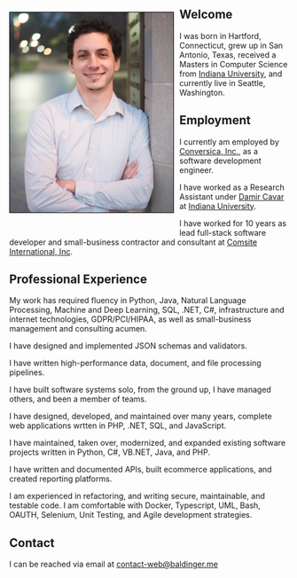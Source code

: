<style>
  img {float:left;margin:23px 10px 40px 0px;width:295px;height:360.85px;border:1px solid #000}
  header {padding:25px 20px 0px;min-height:95px}
  #banner {right:0%; height:26px}
  #banner .fork {display:none}
  section {padding-top:10px}
  .wrapper {top:-35px}
  nav {top:181px}
  
  @print, screen, and (max-width: 720px)
  header {min-height:80px}
</style>

![Headshot](oren_headshot.jpg?raw=true)
  
## Welcome

I was born in Hartford, Connecticut, grew up in San Antonio, Texas,
received a Masters in Computer Science from [Indiana University], and currently live in Seattle, Washington.

## Employment

I currently am employed by [Conversica, Inc.](https://conversica.com), as a software development engineer.

I have worked as a Research Assistant under [Damir Cavar](https://damir.cavar.me/) at [Indiana University].

I have worked for 10 years as lead full-stack software developer and small-business contractor and consultant at [Comsite International, Inc](https://www.comsite.net). 

## Professional Experience

My work has required fluency in Python, Java, Natural Language Processing, Machine and Deep Learning, SQL, .NET, C#, infrastructure and internet technologies, GDPR/PCI/HIPAA, as well as small-business management and consulting acumen.

I have designed and implemented JSON schemas and validators.

I have written high-performance data, document, and file processing pipelines.

I have built software systems solo, from the ground up, I have managed others, and been a member of teams.

I have designed, developed, and maintained over many years, complete web applications wrtten in PHP, .NET, SQL, and JavaScript. 

I have maintained, taken over, modernized, and expanded existing software projects written in Python, C#, VB.NET, Java, and PHP. 

I have written and documented APIs, built ecommerce applications, and created reporting platforms.

I am experienced in refactoring, and writing secure, maintainable, and testable code. I am comfortable with Docker, Typescript, UML, Bash, OAUTH, Selenium, Unit Testing, and Agile development strategies.

## Contact

I can be reached via email at <contact-web@baldinger.me>

[Indiana University]: https://iu.edu
